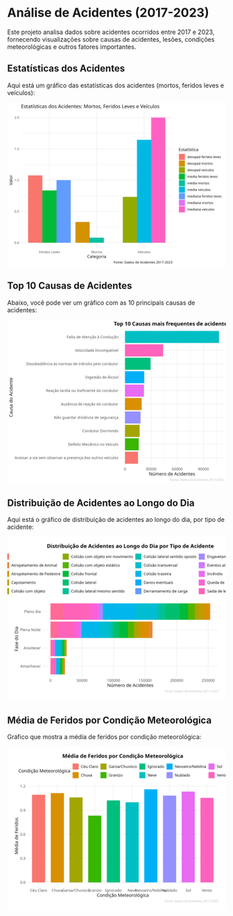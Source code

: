 # Análise de Acidentes (2017-2023)

Este projeto analisa dados sobre acidentes ocorridos entre 2017 e 2023, fornecendo visualizações sobre causas de acidentes, lesões, condições meteorológicas e outros fatores importantes.

## Estatísticas dos Acidentes

Aqui está um gráfico das estatísticas dos acidentes (mortos, feridos leves e veículos):

![Gráfico Estatísticas](images/grafico_estatisticas_acidentes.png)

## Top 10 Causas de Acidentes

Abaixo, você pode ver um gráfico com as 10 principais causas de acidentes:

![Top 10 Causas de Acidentes](images/grafico_top_10_causas.png)

## Distribuição de Acidentes ao Longo do Dia

Aqui está o gráfico de distribuição de acidentes ao longo do dia, por tipo de acidente:

![Distribuição de Acidentes](images/grafico_distribuicao_acidentes.png)

## Média de Feridos por Condição Meteorológica

Gráfico que mostra a média de feridos por condição meteorológica:

![Média de Feridos por Condição Meteorológica](images/grafico_lesoes_condicao_meteorologica.png)
